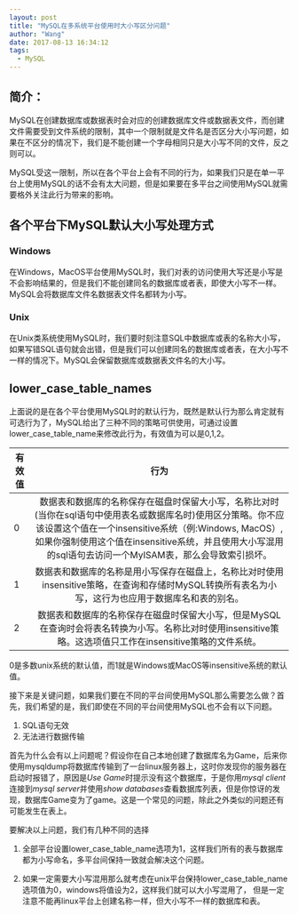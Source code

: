 ```yaml
---
layout: post
title: "MySQL在多系统平台使用时大小写区分问题"
author: "Wang"
date: 2017-08-13 16:34:12
tags:
  - MySQL
---
```


## 简介：
MySQL在创建数据库或数据表时会对应的创建数据库文件或数据表文件，而创建文件需要受到文件系统的限制，其中一个限制就是文件名是否区分大小写问题，如果在不区分的情况下，我们是不能创建一个字母相同只是大小写不同的文件，反之则可以。

MySQL受这一限制，所以在各个平台上会有不同的行为，如果我们只是在单一平台上使用MySQL的话不会有太大问题，但是如果要在多平台之间使用MySQL就需要格外关注此行为带来的影响。
        

## 各个平台下MySQL默认大小写处理方式

### Windows

在Windows，MacOS平台使用MySQL时，我们对表的访问使用大写还是小写是不会影响结果的，但是我们不能创建同名的数据库或者表，即使大小写不一样。MySQL会将数据库文件名数据表文件名都转为小写。

### Unix

在Unix类系统使用MySQL时，我们要时刻注意SQL中数据库或表的名称大小写，如果写错SQL语句就会出错，但是我们可以创建同名的数据库或者表，在大小写不一样的情况下。MySQL会保留数据库或数据表文件名的大小写。

## lower_case_table_names

上面说的是在各个平台使用MySQL时的默认行为，既然是默认行为那么肯定就有可选行为了，MySQL给出了三种不同的策略可供使用，可通过设置lower_case_table_name来修改此行为，有效值为可以是0,1,2。

有效值|行为
---|:--:
0|数据表和数据库的名称保存在磁盘时保留大小写，名称比对时(当你在sql语句中使用表名或数据库名时)使用区分策略。你不应该设置这个值在一个insensitive系统（例:Windows, MacOS）,如果你强制使用这个值在insensitive系统，并且使用大小写混用的sql语句去访问一个MyISAM表，那么会导致索引损坏。
1|数据表和数据库的名称是用小写保存在磁盘上，名称比对时使用insensitive策略，在查询和存储时MySQL转换所有表名为小写，这行为也应用于数据库名和表的别名。
2|数据表和数据库的名称保存在磁盘时保留大小写，但是MySQL在查询时会将表名转换为小写。名称比对时使用insensitive策略。这选项值只工作在insensitive策略的文件系统。


0是多数unix系统的默认值，而1就是Windows或MacOS等insensitive系统的默认值。

接下来是关键问题，如果我们要在不同的平台间使用MySQL那么需要怎么做？首先，我们希望的是，我们即使在不同的平台间使用MySQL也不会有以下问题。

1. SQL语句无效
2. 无法进行数据传输


首先为什么会有以上问题呢？假设你在自己本地创建了数据库名为Game，后来你使用mysqldump将数据库传输到了一台linux服务器上，这时你发现你的服务器在启动时报错了，原因是*Use Game*时提示没有这个数据库，于是你用*mysql client*连接到*mysql server*并使用*show databases*查看数据库列表，但是你惊讶的发现，数据库Game变为了game。这是一个常见的问题，除此之外类似的问题还有可能发生在表上。


要解决以上问题，我们有几种不同的选择
1. 全部平台设置lower_case_table_name选项为1，这样我们所有的表与数据库都为小写命名，多平台间保持一致就会解决这个问题。

2. 如果一定需要大小写混用那么就考虑在unix平台保持lower_case_table_name选项值为0，windows将值设为2，这样我们就可以大小写混用了，
但是一定注意不能再linux平台上创建名称一样，但大小写不一样的数据库和表。